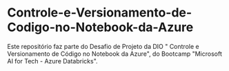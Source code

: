# Controle-e-Versionamento-de-Codigo-no-Notebook-da-Azure
Este repositório faz parte do Desafio de Projeto da DIO " Controle e Versionamento de Código no Notebook da Azure", do Bootcamp "Microsoft AI for Tech - Azure Databricks".
